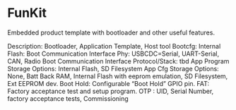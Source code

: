# FunKit
Embedded product template with bootloader and other useful features.

Description:    Bootloader, Application Template, Host tool
Bootcfg:  Internal Flash:
Boot Communication Interface Phy:   USBCDC=Serial,  UART-Serial,  CAN,  Radio
Boot Communication Interface Protocol/Stack:   tbd 
App Program Storage Options:  Internal Flash,  SD Filesystem
App Cfg Storage Options:   None, Batt Back RAM, Internal Flash with eeprom emulation, SD Filesystem, Ext EEPROM dev.
Boot Hold:  Configurable “Boot Hold” GPIO pin.
FAT:  Factory acceptance test and setup program.
OTP :  UID, Serial Number, factory acceptance tests, Commissioning

